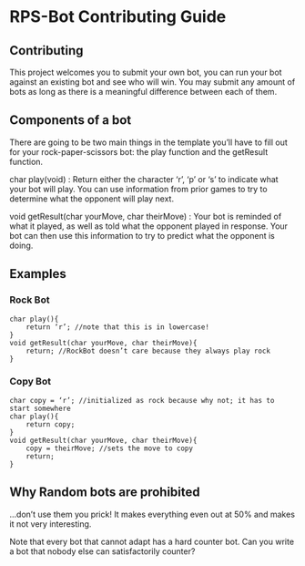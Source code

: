 # RPS-Bot Contributing Guide

## Contributing
This project welcomes you to submit your own bot, you can run your bot against an existing bot and see who will win. You may submit any amount of bots as long as there is a meaningful difference between each of them.

## Components of a bot
There are going to be two main things in the template you’ll have to fill out for your rock-paper-scissors bot: the play function and the getResult function. 

char play(void) : Return either the character ‘r’, ‘p’ or ‘s’ to indicate what your bot will play. You can use information from prior games to try to determine what the opponent will play next.

void getResult(char yourMove, char theirMove) : Your bot is reminded of what it played, as well as told what the opponent played in response. Your bot can then use this information to try to predict what the opponent is doing. 

## Examples
### Rock Bot
```
char play(){
	return ‘r’; //note that this is in lowercase!
}
void getResult(char yourMove, char theirMove){
	return; //RockBot doesn’t care because they always play rock
}
```

### Copy Bot
```
char copy = ‘r’; //initialized as rock because why not; it has to start somewhere
char play(){
	return copy;
}
void getResult(char yourMove, char theirMove){
	copy = theirMove; //sets the move to copy 
	return;
}
```

## Why Random bots are prohibited
...don’t use them you prick! It makes everything even out at 50% and makes it not very interesting. 

Note that every bot that cannot adapt has a hard counter bot. Can you write a bot that nobody else can satisfactorily counter?
